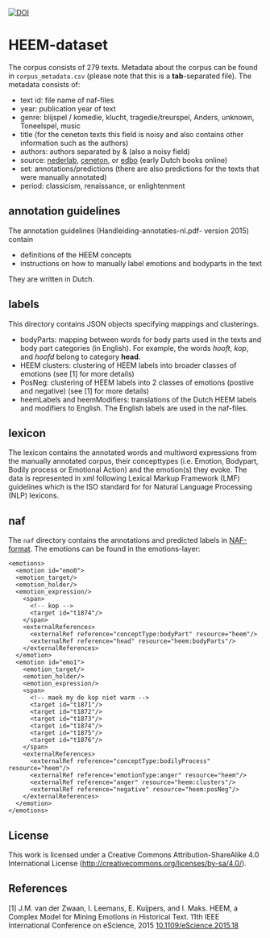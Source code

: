 [![DOI](https://zenodo.org/badge/20232/NLeSC/HEEM-dataset.svg)](https://zenodo.org/badge/latestdoi/20232/NLeSC/HEEM-dataset)

# HEEM-dataset

The corpus consists of 279 texts.
Metadata about the corpus can be found in `corpus_metadata.csv` (please note that
  this is a **tab**-separated file). The metadata consists of:
* text id: file name of naf-files
* year: publication year of text
* genre: blijspel / komedie, klucht, tragedie/treurspel, Anders, unknown, Toneelspel, music
* title (for the ceneton texts this field is noisy and also contains other information
  such as the authors)
* authors: authors separated by & (also a noisy field)
* source: [nederlab](http://www.nederlab.nl/), [ceneton](http://www.let.leidenuniv.nl/Dutch/Ceneton/), or [edbo](http://www.earlydutchbooksonline.nl/en/edbo) (early Dutch books online)
* set: annotations/predictions (there are also predictions for the texts that were
  manually annotated)
* period: classicism, renaissance, or enlightenment

## annotation guidelines
The annotation guidelines (Handleiding-annotaties-nl.pdf- version 2015) contain
* definitions of the HEEM concepts
* instructions on how to manually label emotions and bodyparts in the text

They are written in Dutch.

## labels
This directory contains JSON objects specifying mappings and clusterings.
* bodyParts: mapping between words for body parts used in the texts and body part categories (in English). For example, the words _hooft_, _kop_, and _hoofd_ belong to category **head**.
* HEEM clusters: clustering of HEEM labels into broader classes of emotions (see [1] for more details)
* PosNeg: clustering of  HEEM labels into 2 classes of emotions (postive and negative) (see [1] for more details)
* heemLabels and heemModifiers: translations of the Dutch HEEM labels and modifiers to English.
The English labels are used in the naf-files.

## lexicon
The lexicon contains the annotated words and multiword expressions from the manually annotated corpus,
their concepttypes (i.e. Emotion, Bodypart, Bodily process
or Emotional Action) and the emotion(s) they evoke. The data
is represented in xml following Lexical Markup Framework (LMF) guidelines which is the ISO standard for for Natural Language Processing (NLP) lexicons.

## naf
The `naf`  directory contains the annotations and predicted labels in [NAF-
format](https://github.com/newsreader/NAF/blob/master/naf.pdf). The emotions can be found in the emotions-layer:

```
<emotions>
  <emotion id="emo0">
  <emotion_target/>
  <emotion_holder/>
  <emotion_expression/>
    <span>
      <!-- kop -->
      <target id="t1874"/>
    </span>
    <externalReferences>
      <externalRef reference="conceptType:bodyPart" resource="heem"/>
      <externalRef reference="head" resource="heem:bodyParts"/>
    </externalReferences>
  </emotion>
  <emotion id="emo1">
    <emotion_target/>
    <emotion_holder/>
    <emotion_expression/>
    <span>
      <!-- maek my de kop niet warm -->
      <target id="t1871"/>
      <target id="t1872"/>
      <target id="t1873"/>
      <target id="t1874"/>
      <target id="t1875"/>
      <target id="t1876"/>
    </span>
    <externalReferences>
      <externalRef reference="conceptType:bodilyProcess" resource="heem"/>
      <externalRef reference="emotionType:anger" resource="heem"/>
      <externalRef reference="anger" resource="heem:clusters"/>
      <externalRef reference="negative" resource="heem:posNeg"/>
    </externalReferences>
  </emotion>
</emotions>
```

## License
This work is licensed under a Creative Commons Attribution-ShareAlike 4.0 International License (http://creativecommons.org/licenses/by-sa/4.0/).

## References

[1] J.M. van der Zwaan, I. Leemans, E. Kuijpers, and I. Maks. HEEM, a Complex
Model for Mining Emotions in Historical Text. 11th IEEE International Conference
on eScience, 2015 [10.1109/eScience.2015.18](http://dx.doi.org/10.1109/eScience.2015.18)
